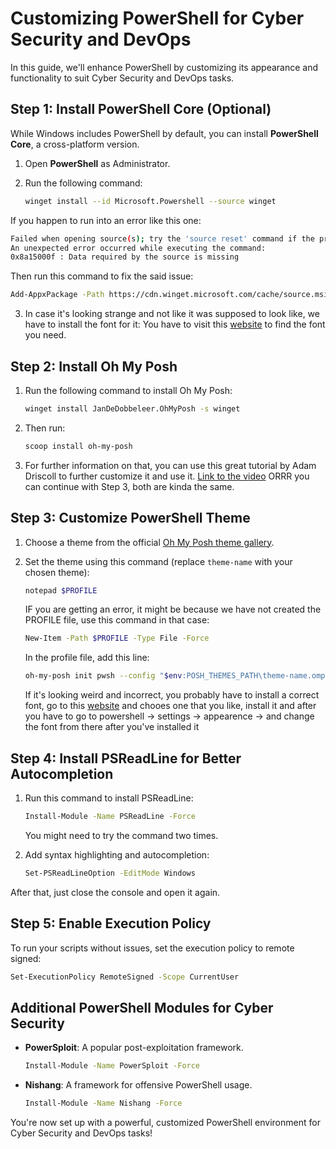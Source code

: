 # Customizing PowerShell for Cyber Security and DevOps

In this guide, we'll enhance PowerShell by customizing its appearance and functionality to suit Cyber Security and DevOps tasks.

## Step 1: Install PowerShell Core (Optional)

While Windows includes PowerShell by default, you can install **PowerShell Core**, a cross-platform version.

1. Open **PowerShell** as Administrator.
2. Run the following command:

   ```bash
   winget install --id Microsoft.Powershell --source winget
   ```
   
If you happen to run into an error like this one:

   ```bash
   Failed when opening source(s); try the 'source reset' command if the problem persists.
   An unexpected error occurred while executing the command:
   0x8a15000f : Data required by the source is missing
   ```
Then run this command to fix the said issue:

   ```bash
   Add-AppxPackage -Path https://cdn.winget.microsoft.com/cache/source.msix
   ```
3. In case it's looking strange and not like it was supposed to look like, we have to install the font for it:
   You have to visit this [website](https://www.nerdfonts.com/) to find the font you need.

## Step 2: Install Oh My Posh

1. Run the following command to install Oh My Posh:

   ```bash
   winget install JanDeDobbeleer.OhMyPosh -s winget
   ```

2. Then run:

   ```bash
   scoop install oh-my-posh
   ```

3. For further information on that, you can use this great tutorial by Adam Driscoll to further customize it and use it. [Link to the video](https://www.youtube.com/watch?v=OL9Mr4dzIWU&t=32s) ORRR you can continue with Step 3, both are kinda the same.

## Step 3: Customize PowerShell Theme

1. Choose a theme from the official [Oh My Posh theme gallery](https://ohmyposh.dev/docs/themes).
2. Set the theme using this command (replace `theme-name` with your chosen theme):

   ```bash
   notepad $PROFILE
   ```

   IF you are getting an error, it might be because we have not created the PROFILE file, use this command in that case:

   ```bash
   New-Item -Path $PROFILE -Type File -Force
   ```

   In the profile file, add this line:

   ```bash
   oh-my-posh init pwsh --config "$env:POSH_THEMES_PATH\theme-name.omp.json" | Invoke-Expression
   ```

   If it's looking weird and incorrect, you probably have to install a correct font, go to this [website](https://www.nerdfonts.com/font-downloads) and chooes    one that you like, install it and after you have to go to powershell -> settings -> appearence -> and change the font from there after you've installed it

## Step 4: Install PSReadLine for Better Autocompletion

1. Run this command to install PSReadLine:

   ```bash
   Install-Module -Name PSReadLine -Force
   ```
   
   You might need to try the command two times.

2. Add syntax highlighting and autocompletion:

   ```bash
   Set-PSReadLineOption -EditMode Windows
   ```
   
After that, just close the console and open it again.

## Step 5: Enable Execution Policy

To run your scripts without issues, set the execution policy to remote signed:

   ```bash
   Set-ExecutionPolicy RemoteSigned -Scope CurrentUser
   ```

## Additional PowerShell Modules for Cyber Security

- **PowerSploit**: A popular post-exploitation framework.

   ```bash
   Install-Module -Name PowerSploit -Force
   ```

- **Nishang**: A framework for offensive PowerShell usage.

   ```bash
   Install-Module -Name Nishang -Force
   ```

You're now set up with a powerful, customized PowerShell environment for Cyber Security and DevOps tasks!
